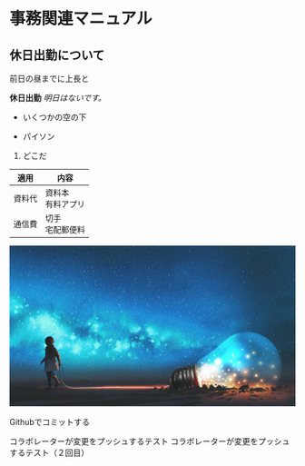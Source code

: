 # 事務関連マニュアル
## 休日出勤について
前日の昼までに上長と

**休日出勤**
*明日はないです。*

- いくつかの空の下
* パイソン
1. どこだ

|適用|内容
|--|--
|資料代|資料本<br>有料アプリ
|通信費|切手<br>宅配郵便料

![切手代](img/test.JPG)

Githubでコミットする

コラボレーターが変更をプッシュするテスト
コラボレーターが変更をプッシュするテスト（２回目）